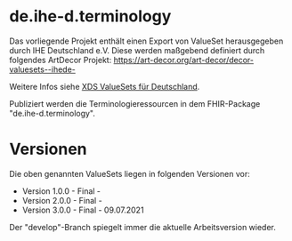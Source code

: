 # de.ihe-d.terminology

Das vorliegende Projekt enthält einen Export von ValueSet herausgegeben durch IHE Deutschland e.V.
Diese werden maßgebend definiert durch folgendes ArtDecor Projekt: https://art-decor.org/art-decor/decor-valuesets--ihede-

Weitere Infos siehe [XDS ValueSets für Deutschland](https://www.ihe-d.de/projekte/xds-value-sets-fuer-deutschland/).

Publiziert werden die Terminologieressourcen in dem FHIR-Package "de.ihe-d.terminology".

# Versionen

Die oben genannten ValueSets liegen in folgenden Versionen vor:

* Version 1.0.0 - Final - 
* Version 2.0.0 - Final - 
* Version 3.0.0 - Final - 09.07.2021

Der "develop"-Branch spiegelt immer die aktuelle Arbeitsversion wieder.
